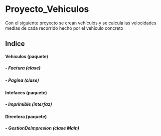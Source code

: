 # Proyecto_Vehiculos
Con el siguiente proyecto se crean vehículos y se calcula las velocidades medias de cada recorrido hecho por el vehículo concreto

## **Indice**

#### **Vehiculos (paquete)**
##### - Factura (clase)
##### - Pagina (clase)
#### **Intefaces (paquete)**
##### - Imprimible (interfaz)
#### **Directora (paquete)**
##### - GestionDeImpresion (clase Main)
